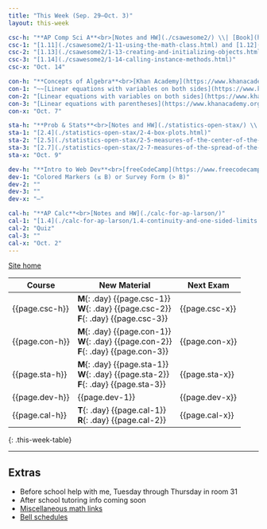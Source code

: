 ```yaml
---
title: "This Week (Sep. 29–Oct. 3)"
layout: this-week

csc-h: "**AP Comp Sci A**<br>[Notes and HW](./csawesome2/) \\| [Book](https://runestone.academy/ns/books/published/manvillehighschool_csawesome2_2526/csawesome2.html)"
csc-1: "[1.11](./csawesome2/1-11-using-the-math-class.html) and [1.12](./csawesome2/1-12-objects-instances-of-classes.html)"
csc-2: "[1.13](./csawesome2/1-13-creating-and-initializing-objects.html)"
csc-3: "[1.14](./csawesome2/1-14-calling-instance-methods.html)"
csc-x: "Oct. 14"

con-h: "**Concepts of Algebra**<br>[Khan Academy](https://www.khanacademy.org/math/algebra)"
con-1: "~~[Linear equations with variables on both sides](https://www.khanacademy.org/)~~"
con-2: "[Linear equations with variables on both sides](https://www.khanacademy.org/)"
con-3: "[Linear equations with parentheses](https://www.khanacademy.org/)"
con-x: "Oct. 7"

sta-h: "**Prob & Stats**<br>[Notes and HW](./statistics-open-stax/) \\| [Book](https://openstax.org/books/statistics/pages/1-introduction)"
sta-1: "[2.4](./statistics-open-stax/2-4-box-plots.html)"
sta-2: "[2.5](./statistics-open-stax/2-5-measures-of-the-center-of-the-data.html) and [2.6](./statistics-open-stax/2-6-skewness-and-the-mean-median-and-mode.html)"
sta-3: "[2.7](./statistics-open-stax/2-7-measures-of-the-spread-of-the-data.html)"
sta-x: "Oct. 9"

dev-h: "**Intro to Web Dev**<br>[freeCodeCamp](https://www.freecodecamp.org/learn/2022/responsive-web-design/)"
dev-1: "Colored Markers (≤ B) or Survey Form (> B)"
dev-2: ""
dev-3: ""
dev-x: "–"

cal-h: "**AP Calc**<br>[Notes and HW](./calc-for-ap-larson/)"
cal-1: "[1.4](./calc-for-ap-larson/1.4-continuity-and-one-sided-limits.html)"
cal-2: "Quiz"
cal-3: ""
cal-x: "Oct. 2"
---
```


[Site home](./)

| Course         | New Material                                                                                     | Next Exam      |
| -------------- | ------------------------------------------------------------------------------------------------ | -------------- |
| {{page.csc-h}} | **M**{: .day} {{page.csc-1}} <br> **W**{: .day} {{page.csc-2}} <br> **F**{: .day} {{page.csc-3}} | {{page.csc-x}} |
| {{page.con-h}} | **M**{: .day} {{page.con-1}} <br> **W**{: .day} {{page.con-2}} <br> **F**{: .day} {{page.con-3}} | {{page.con-x}} |
| {{page.sta-h}} | **M**{: .day} {{page.sta-1}} <br> **W**{: .day} {{page.sta-2}} <br> **F**{: .day} {{page.sta-3}} | {{page.sta-x}} |
| {{page.dev-h}} | {{page.dev-1}}                                                                                   | {{page.dev-x}} |
| {{page.cal-h}} | **T**{: .day} {{page.cal-1}} <br> **R**{: .day} {{page.cal-2}}                                   | {{page.cal-x}} |
{: .this-week-table}

<!-- 
| Course         | New Material                                                                                     | Next Exam      |
| -------------- | ------------------------------------------------------------------------------------------------ | -------------- |
| {{page.csc-h}} | **T**{: .day} {{page.csc-1}} <br> **R**{: .day} {{page.csc-2}}                                   | {{page.csc-x}} |
| {{page.con-h}} | **T**{: .day} {{page.con-1}} <br> **R**{: .day} {{page.con-2}}                                   | {{page.con-x}} |
| {{page.sta-h}} | **T**{: .day} {{page.sta-1}} <br> **R**{: .day} {{page.sta-2}}                                   | {{page.sta-x}} |
| {{page.dev-h}} | {{page.dev-1}}                                                                                   | –              |
| {{page.cal-h}} | **M**{: .day} {{page.cal-1}} <br> **W**{: .day} {{page.cal-2}} <br> **F**{: .day} {{page.cal-3}} | {{page.cal-x}} |
{: .this-week-table}
-->

<!-- 
| {{page.dev-h}}  | {{page.dev-1}} | – |
-->

---

## Extras

- Before school help with me, Tuesday through Thursday in room 31
- After school tutoring info coming soon
- [Miscellaneous math links](./misc/math-links.md)
- [Bell schedules](./misc/bell-schedule.md)
